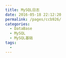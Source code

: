 ```yaml
---
title: MySQL日志
date: 2016-05-18 22:12:20
permalink: /pages/ccb926/
categories:
  - DataBase
  - MySQL
  - MySQL基础
tags:
  - 
---
```


